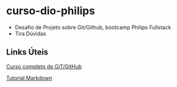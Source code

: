 # curso-dio-philips
- Desafio de Projeto sobre Git/Github, bootcamp Philips Fullstack
- Tira Dúvidas

## Links Úteis
[Curso completo de GiT/GitHub](https://web.dio.me/browse?editorial=1f9737bc-ff2f-43a2-8a71-4e76f0ed17fb&page=1)

[Tutorial Markdown](https://www.markdownguide.org/)
